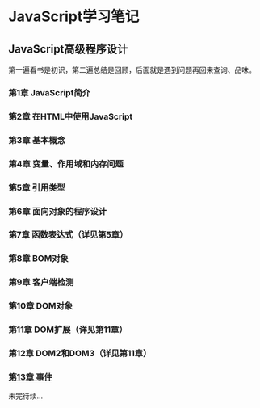 # JavaScript学习笔记

## JavaScript高级程序设计

第一遍看书是初识，第二遍总结是回顾，后面就是遇到问题再回来查询、品味。

### 第1章  JavaScript简介

### 第2章  在HTML中使用JavaScript

### 第3章  基本概念

### 第4章  变量、作用域和内存问题


### 第5章 引用类型

### 第6章 面向对象的程序设计

### 第7章 函数表达式（详见第5章）

### 第8章 BOM对象

### 第9章 客户端检测

### 第10章 DOM对象

### 第11章 DOM扩展（详见第11章）

### 第12章 DOM2和DOM3（详见第11章）

### [第13章 事件](https://github.com/HJM515/JavaScript-redbook/blob/master/JavaScript%E9%AB%98%E7%BA%A7%E7%A8%8B%E5%BA%8F%E8%AE%BE%E8%AE%A1/%E7%AC%AC13%E7%AB%A0%20%20%E4%BA%8B%E4%BB%B6.md)

未完待续...



